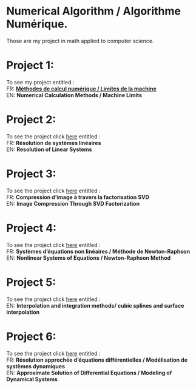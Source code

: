 # Numerical Algorithm / Algorithme Numérique. 
Those are my project in math applied to computer science.

# Project 1:
To see my project entitled :<br>
FR: [**Méthodes de calcul numérique / Limites de la machine**](Project_1.pdf) <br>
EN: **Numerical Calculation Methods / Machine Limits** 

# Project 2:
To see the project click [here](Project_2.pdf) entitled :<br>
FR: **Résolution de systèmes linéaires**<br>
EN: **Resolution of Linear Systems**

# Project 3:
To see the project click [here](Project_3.pdf) entitled :<br>
FR: **Compression d’image à travers la factorisation SVD**<br>
EN: **Image Compression Through SVD Factorization**

# Project 4:
To see the project click [here](Project_4.pdf) entitled :<br>
FR: **Systèmes d’équations non linéaires / Méthode de Newton-Raphson** <br>
EN: **Nonlinear Systems of Equations / Newton-Raphson Method**

# Project 5:
To see the project click [here](Project_5.pdf) entitled :<br>
EN: **Interpolation and integration methods/ cubic splines and surface interpolation**

# Project 6:
To see the project click [here](Project_6.pdf) entitled :<br>
FR: **Résolution approchée d’équations différentielles / Modélisation de systèmes dynamiques**<br>
EN: **Approximate Solution of Differential Equations / Modeling of Dynamical Systems**
